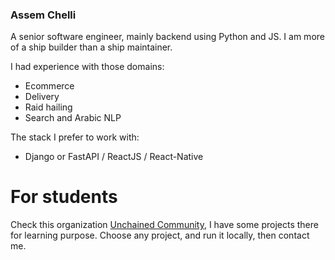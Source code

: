 ### Assem Chelli
A senior software engineer, mainly backend using Python and JS. I am more of a ship builder than a ship maintainer.


I had experience with those domains: 
- Ecommerce
- Delivery
- Raid hailing
- Search and Arabic NLP

The stack I prefer to work with:
- Django or FastAPI / ReactJS / React-Native

# For students
Check this organization [Unchained Community](https://github.com/UnchainedCommunity), I have some projects there for learning purpose. Choose any project, and run it locally, then contact me. 

